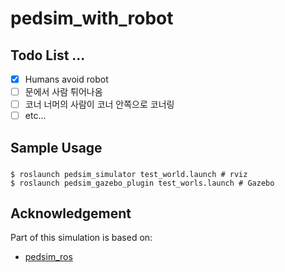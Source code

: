# pedsim_with_robot
## Todo List ...

- [X] Humans avoid robot
- [ ] 문에서 사람 튀어나옴
- [ ] 코너 너머의 사람이 코너 안쪽으로 코너링
- [ ] etc...

## Sample Usage

### 

```
$ roslaunch pedsim_simulator test_world.launch # rviz
$ roslaunch pedsim_gazebo_plugin test_worls.launch # Gazebo
```
## Acknowledgement
Part of this simulation is based on:
  * [pedsim_ros](https://github.com/srl-freiburg/pedsim_ros)
